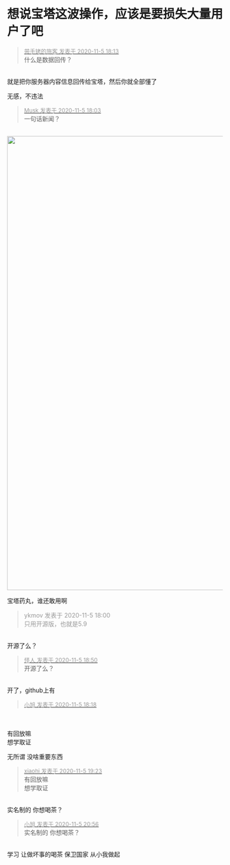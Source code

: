 # 想说宝塔这波操作，应该是要损失大量用户了吧


<div class="quote"><blockquote><font size="2"><a href="https://www.hostloc.com/forum.php?mod=redirect&amp;goto=findpost&amp;pid=9407876&amp;ptid=762887" target="_blank"><font color="#999999">带手铐的旅客 发表于 2020-11-5 18:13</font></a></font><br />
什么是数据回传？</blockquote></div><br />
就是把你服务器内容信息回传给宝塔，然后你就全部懂了

无感，不违法<img src="static/image/smiley/default/lol.gif" smilieid="12" border="0" alt="" />

<div class="quote"><blockquote><font size="2"><a href="https://www.hostloc.com/forum.php?mod=redirect&amp;goto=findpost&amp;pid=9407831&amp;ptid=762887" target="_blank"><font color="#999999">Musk 发表于 2020-11-5 18:03</font></a></font><br />
一句话新闻？</blockquote></div><br />
<img id="aimg_f1FZK" onclick="zoom(this, this.src, 0, 0, 0)" class="zoom" width="600" height="1060" src="https://i.loli.net/2020/11/05/9rSCkEKnLXf37xW.jpg" onmouseover="img_onmouseoverfunc(this)" onclick="zoom(this)" style="cursor:pointer" border="0" alt="" />

宝塔药丸，谁还敢用啊

<div class="quote"><blockquote><font color="#999999">ykmov 发表于 2020-11-5 18:00</font><br />
<font color="#999999">只用开源版，也就是5.9</font></blockquote></div><br />
开源了么？

<div class="quote"><blockquote><font size="2"><a href="https://www.hostloc.com/forum.php?mod=redirect&amp;goto=findpost&amp;pid=9408017&amp;ptid=762887" target="_blank"><font color="#999999">怪人 发表于 2020-11-5 18:50</font></a></font><br />
开源了么？</blockquote></div><br />
开了，github上有

<div class="quote"><blockquote><font size="2"><a href="https://www.hostloc.com/forum.php?mod=redirect&amp;goto=findpost&amp;pid=9407902&amp;ptid=762887" target="_blank"><font color="#999999">小旭 发表于 2020-11-5 18:18</font></a></font></blockquote></div><br />
<br />
有回放嘛<br />
想学取证

无所谓 没啥重要东西

<div class="quote"><blockquote><font size="2"><a href="https://www.hostloc.com/forum.php?mod=redirect&amp;goto=findpost&amp;pid=9408183&amp;ptid=762887" target="_blank"><font color="#999999">xiaohi 发表于 2020-11-5 19:23</font></a></font><br />
有回放嘛<br />
想学取证</blockquote></div><br />
实名制的 你想喝茶？

<div class="quote"><blockquote><font size="2"><a href="https://www.hostloc.com/forum.php?mod=redirect&amp;goto=findpost&amp;pid=9408671&amp;ptid=762887" target="_blank"><font color="#999999">小旭 发表于 2020-11-5 20:56</font></a></font><br />
实名制的 你想喝茶？</blockquote></div><br />
学习 让做坏事的喝茶 保卫国家 从小我做起
